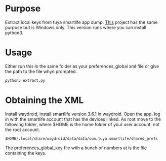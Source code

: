 # Purpose
Extract local keys from tuya smartlife app dump.
[This](https://github.com/MarkWattTech/TuyaKeyExtractor/tree/main) project has the same purpose but is Windows only. This version runs where you can install python3.
# Usage 
Either run this in the same folder as your preferences_global xml file or give the path to the file whyn prompted.
```bash
python3 extract.py
```
# Obtaining the XML
Install waydroid, install smartlife version 3.6.1 in waydroid. Open the app, log in with the smartlife account that has the devices linked. 
As root move to the following folder, where $HOME is the home folder of your user account, not the root account.
```
$HOME/.local/share/waydroid/data/data/com.tuya.smartlife/shared_prefs
```
The preferences_global_key file with a bunch of numbers at is the file containing the keys.
